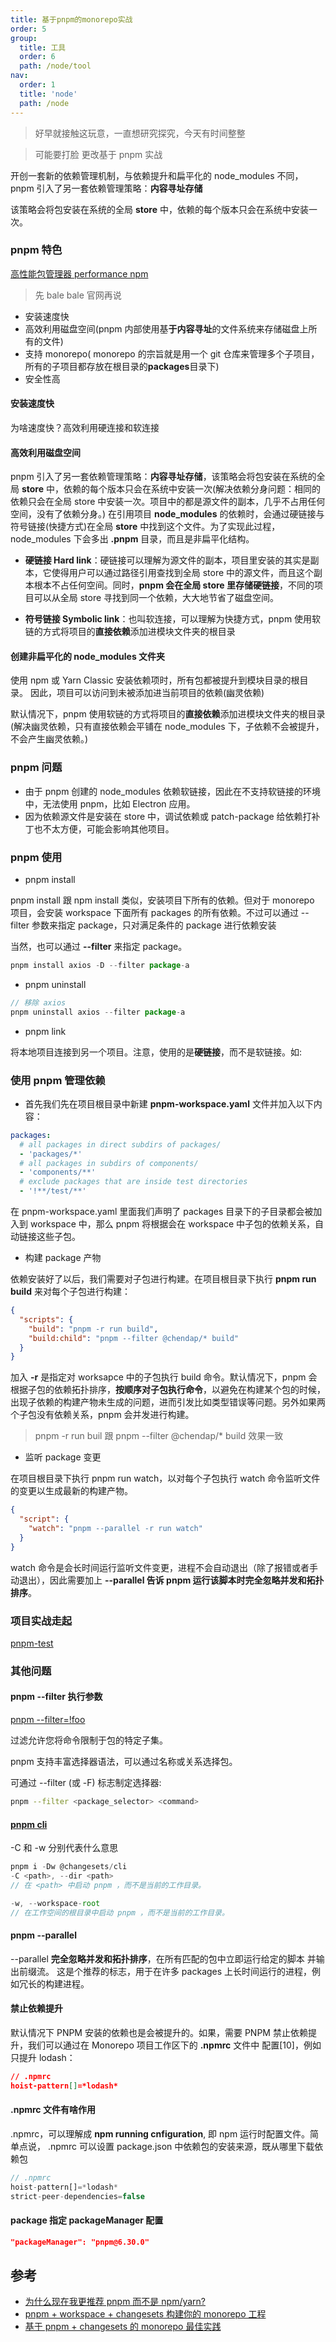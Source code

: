 ```yaml
---
title: 基于pnpm的monorepo实战
order: 5
group:
  title: 工具
  order: 6
  path: /node/tool
nav:
  order: 1
  title: 'node'
  path: /node
---
```


> 好早就接触这玩意，一直想研究探究，今天有时间整整

> 可能要打脸 更改基于 pnpm 实战

开创一套新的依赖管理机制，与依赖提升和扁平化的 node_modules 不同，pnpm 引入了另一套依赖管理策略：**内容寻址存储**

该策略会将包安装在系统的全局 **store** 中，依赖的每个版本只会在系统中安装一次。

### pnpm 特色

[高性能包管理器 performance npm](https://pnpm.io/zh/motivation)

> 先 bale bale 官网再说

- 安装速度快
- 高效利用磁盘空间(pnpm 内部使用基**于内容寻址**的文件系统来存储磁盘上所有的文件)
- 支持 monorepo( monorepo 的宗旨就是用一个 git 仓库来管理多个子项目，所有的子项目都存放在根目录的**packages**目录下)
- 安全性高

#### 安装速度快

为啥速度快？高效利用硬连接和软连接

#### 高效利用磁盘空间

pnpm 引入了另一套依赖管理策略：**内容寻址存储**，该策略会将包安装在系统的全局 **store** 中，依赖的每个版本只会在系统中安装一次(解决依赖分身问题：相同的依赖只会在全局 store 中安装一次。项目中的都是源文件的副本，几乎不占用任何空间，没有了依赖分身。) 在引用项目 **node_modules** 的依赖时，会通过硬链接与符号链接(快捷方式)在全局 **store** 中找到这个文件。为了实现此过程，node_modules 下会多出 **.pnpm** 目录，而且是非扁平化结构。

- **硬链接 Hard link**：硬链接可以理解为源文件的副本，项目里安装的其实是副本，它使得用户可以通过路径引用查找到全局 store 中的源文件，而且这个副本根本不占任何空间。同时，**pnpm 会在全局 store 里存储硬链接**，不同的项目可以从全局 store 寻找到同一个依赖，大大地节省了磁盘空间。

- **符号链接 Symbolic link**：也叫软连接，可以理解为快捷方式，pnpm 使用软链的方式将项目的**直接依赖**添加进模块文件夹的根目录

#### 创建非扁平化的 node_modules 文件夹

使用 npm 或 Yarn Classic 安装依赖项时，所有包都被提升到模块目录的根目录。 因此，项目可以访问到未被添加进当前项目的依赖(幽灵依赖)

默认情况下，pnpm 使用软链的方式将项目的**直接依赖**添加进模块文件夹的根目录(解决幽灵依赖，只有直接依赖会平铺在 node_modules 下，子依赖不会被提升，不会产生幽灵依赖。)

### pnpm 问题

- 由于 pnpm 创建的 node_modules 依赖软链接，因此在不支持软链接的环境中，无法使用 pnpm，比如 Electron 应用。
- 因为依赖源文件是安装在 store 中，调试依赖或 patch-package 给依赖打补丁也不太方便，可能会影响其他项目。

### pnpm 使用

- pnpm install

pnpm install 跟 npm install 类似，安装项目下所有的依赖。但对于 monorepo 项目，会安装 workspace 下面所有 packages 的所有依赖。不过可以通过 --filter 参数来指定 package，只对满足条件的 package 进行依赖安装

当然，也可以通过 **--filter** 来指定 package。

```js
pnpm install axios -D --filter package-a
```

- pnpm uninstall

```js
// 移除 axios
pnpm uninstall axios --filter package-a
```

- pnpm link

将本地项目连接到另一个项目。注意，使用的是**硬链接**，而不是软链接。如:

### 使用 pnpm 管理依赖

- 首先我们先在项目根目录中新建 **pnpm-workspace.yaml** 文件并加入以下内容：

```yaml
packages:
  # all packages in direct subdirs of packages/
  - 'packages/*'
  # all packages in subdirs of components/
  - 'components/**'
  # exclude packages that are inside test directories
  - '!**/test/**'
```

在 pnpm-workspace.yaml 里面我们声明了 packages 目录下的子目录都会被加入到 workspace 中，那么 pnpm 将根据会在 workspace 中子包的依赖关系，自动链接这些子包。

- 构建 package 产物

依赖安装好了以后，我们需要对子包进行构建。在项目根目录下执行 **pnpm run build** 来对每个子包进行构建：

```json
{
  "scripts": {
    "build": "pnpm -r run build",
    "build:child": "pnpm --filter @chendap/* build"
  }
}
```

加入 **-r** 是指定对 worksapce 中的子包执行 build 命令。默认情况下，pnpm 会根据子包的依赖拓扑排序，**按顺序对子包执行命令**，以避免在构建某个包的时候，出现子依赖的构建产物未生成的问题，进而引发比如类型错误等问题。另外如果两个子包没有依赖关系，pnpm 会并发进行构建。

> pnpm -r run buil 跟 pnpm --filter @chendap/\* build 效果一致

- 监听 package 变更

在项目根目录下执行 pnpm run watch，以对每个子包执行 watch 命令监听文件的变更以生成最新的构建产物。

```json
{
  "script": {
    "watch": "pnpm --parallel -r run watch"
  }
}
```

watch 命令是会长时间运行监听文件变更，进程不会自动退出（除了报错或者手动退出），因此需要加上 **--parallel 告诉 pnpm 运行该脚本时完全忽略并发和拓扑排序**。

### 项目实战走起

[pnpm-test](https://github.com/niaogege/pnpm-test)

### 其他问题

#### pnpm --filter 执行参数

[pnpm --filter=!foo <cmd>](https://pnpm.io/zh/filtering#--filter-package_name)

过滤允许您将命令限制于包的特定子集。

pnpm 支持丰富选择器语法，可以通过名称或关系选择包。

可通过 --filter (或 -F) 标志制定选择器:

```bash
pnpm --filter <package_selector> <command>
```

#### [pnpm cli](https://pnpm.io/zh/pnpm-cli#-w---workspace-root)

-C 和 -w 分别代表什么意思

```js
pnpm i -Dw @changesets/cli
-C <path>, --dir <path>
// 在 <path> 中启动 pnpm ，而不是当前的工作目录。

-w, --workspace-root
// 在工作空间的根目录中启动 pnpm ，而不是当前的工作目录。
```

#### pnpm --parallel

--parallel **完全忽略并发和拓扑排序**，在所有匹配的包中立即运行给定的脚本 并输出前缀流。 这是个推荐的标志，用于在许多 packages 上长时间运行的进程，例如冗长的构建进程。

#### 禁止依赖提升

默认情况下 PNPM 安装的依赖也是会被提升的。如果，需要 PNPM 禁止依赖提升，我们可以通过在 Monorepo 项目工作区下的 **.npmrc** 文件中 配置[10]，例如只提升 lodash：

```json
// .npmrc
hoist-pattern[]=*lodash*
```

#### .npmrc 文件有啥作用

.npmrc，可以理解成 **npm running cnfiguration**, 即 npm 运行时配置文件。简单点说， .npmrc 可以设置 package.json 中依赖包的安装来源，既从哪里下载依赖包

```js
// .npmrc
hoist-pattern[]=*lodash*
strict-peer-dependencies=false
```

#### package 指定 packageManager 配置

```json
"packageManager": "pnpm@6.30.0"
```

## 参考

- [为什么现在我更推荐 pnpm 而不是 npm/yarn?](https://mp.weixin.qq.com/s/h7MfgVfR4c9YxtO44C-lkg)
- [pnpm + workspace + changesets 构建你的 monorepo 工程](https://juejin.cn/post/7098609682519949325#heading-1)
- [基于 pnpm + changesets 的 monorepo 最佳实践](https://juejin.cn/post/7181409989670961207#heading-11)

